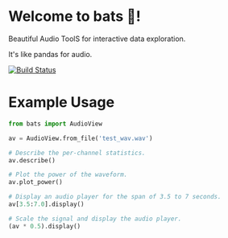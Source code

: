 # Welcome to bats 🦇!

Beautiful Audio ToolS for interactive data exploration.

It's like pandas for audio.

[![Build Status](https://travis-ci.org/uncommoncode/bats.svg?branch=master)](https://travis-ci.org/uncommoncode/bats)

# Example Usage

```python
from bats import AudioView

av = AudioView.from_file('test_wav.wav')

# Describe the per-channel statistics.
av.describe()

# Plot the power of the waveform.
av.plot_power()

# Display an audio player for the span of 3.5 to 7 seconds.
av[3.5:7.0].display()

# Scale the signal and display the audio player.
(av * 0.5).display()
```
